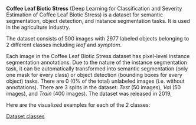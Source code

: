 **Coffee Leaf Biotic Stress** (Deep Learning for Classification and Severity Estimation of Coffee Leaf Biotic Stress) is a dataset for semantic segmentation, object detection, and instance segmentation tasks. It is used in the agriculture industry.

The dataset consists of 500 images with 2977 labeled objects belonging to 2 different classes including *leaf* and *symptom*.

Each image in the Coffee Leaf Biotic Stress dataset has pixel-level instance segmentation annotations. Due to the nature of the instance segmentation task, it can be automatically transformed into semantic segmentation (only one mask for every class) or object detection (bounding boxes for every object) tasks. There are 0 (0% of the total) unlabeled images (i.e. without annotations). There are 3 splits in the dataset: *Test* (50 images), *Val* (50 images), and *Train* (400 images). The dataset was released in 2019.

Here are the visualized examples for each of the 2 classes:

[Dataset classes](https://github.com/dataset-ninja/coffee-leaf-biotic-stress/raw/main/visualizations/classes_preview.webm)
